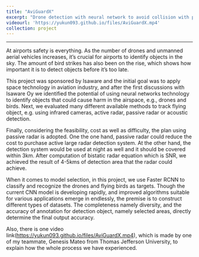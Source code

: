 ```yaml
---
title: "AviGuardX"
excerpt: "Drone detection with neural network to avoid collision with plane<br/><img src='/images/AviGuardX.png'>"
videourl: 'https://yukun093.github.io/files/AviGuardX.mp4'
collection: project
---
```


------

At airports safety is everything. As the number of drones and unmanned aerial vehicles increases, it’s crucial for airports to identify objects in the sky. The amount of bird strikes has also been on the rise, which shows how important it is to detect objects before it’s too late.

This project was sponsored by Isaware and the initial goal was to apply space technology in aviation industry, and after the first discussions with Isaware Oy we identified the potential of using neural networks technology to identify objects that could cause harm in the airspace, e.g., drones and birds. Next, we evaluated many different available methods to track flying object, e.g. using infrared cameras, active radar, passive radar or acoustic detection.

Finally, considering the feasibility, cost as well as difficulty, the plan using passive radar is adopted. One the one hand, passive radar could reduce the cost to purchase active large radar detection system. At the other hand, the detection system would be used at night as well and it should be covered within 3km. After computation of bistatic radar equation which is SNR, we achieved the result of 4-5kms of detection area that the radar could achieve.

When it comes to model selection, in this project, we use Faster RCNN to classify and recognize the drones and flying birds as targets. Though the current CNN model is developing rapidly, and improved algorithms suitable for various applications emerge in endlessly, the premise is to construct different types of datasets. The completeness namely diversity, and the accuracy of annotation for detection object, namely selected areas, directly determine the final output accuracy.

Also, there is one video link(https://yukun093.github.io/files/AviGuardX.mp4), which is made by one of my teammate, Genesis Mateo from Thomas Jefferson University, to explain how the whole process we have experienced.